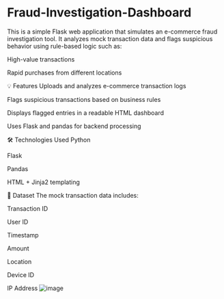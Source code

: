 # Fraud-Investigation-Dashboard
This is a simple Flask web application that simulates an e-commerce fraud investigation tool. It analyzes mock transaction data and flags suspicious behavior using rule-based logic such as:

High-value transactions

Rapid purchases from different locations

💡 Features
Uploads and analyzes e-commerce transaction logs

Flags suspicious transactions based on business rules

Displays flagged entries in a readable HTML dashboard

Uses Flask and pandas for backend processing

🛠️ Technologies Used
Python

Flask

Pandas

HTML + Jinja2 templating

📂 Dataset
The mock transaction data includes:

Transaction ID

User ID

Timestamp

Amount

Location

Device ID

IP Address
![image](https://github.com/user-attachments/assets/d21d0ef0-12ca-4da6-a489-fac9b24df950)
